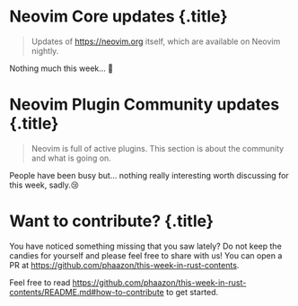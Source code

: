 # Neovim Core updates {.title}

> Updates of https://neovim.org itself, which are available on Neovim nightly.

Nothing much this week… 🤷

# Neovim Plugin Community updates {.title}

> Neovim is full of active plugins. This section is about the community and what is going on.

People have been busy but… nothing really interesting worth discussing for this week, sadly.😢

# Want to contribute? {.title}

You have noticed something missing that you saw lately? Do not keep the candies for yourself and please feel free to
share with us! You can open a PR at https://github.com/phaazon/this-week-in-rust-contents.

Feel free to read https://github.com/phaazon/this-week-in-rust-contents/README.md#how-to-contribute to get started.
